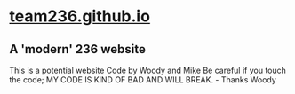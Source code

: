 # [team236.github.io](https://team236.github.io)
## A 'modern' 236 website
This is a potential website
Code by Woody and Mike
Be careful if you touch the code; MY CODE IS KIND OF BAD AND WILL BREAK. - Thanks Woody
